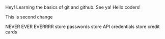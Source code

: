Hey! Learning the basics of git and github.
See ya! Hello coders!

This is second change

NEVER EVER EVERRRR
store passwords
store API credentials
store credit cards
